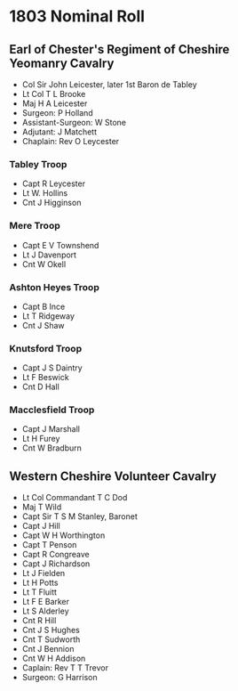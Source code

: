 # 1803 Nominal Roll

## Earl of Chester's Regiment of Cheshire Yeomanry Cavalry

* Col Sir John Leicester, later 1st Baron de Tabley
* Lt Col T L Brooke
* Maj H A Leicester
* Surgeon: P Holland
* Assistant-Surgeon: W Stone
* Adjutant: J Matchett
* Chaplain: Rev O Leycester

### Tabley Troop

* Capt R Leycester
* Lt W. Hollins
* Cnt J Higginson

### Mere Troop

* Capt E V Townshend
* Lt J Davenport
* Cnt W Okell

### Ashton Heyes Troop

* Capt B Ince
* Lt T Ridgeway
* Cnt J Shaw

### Knutsford Troop

* Capt J S Daintry
* Lt F Beswick
* Cnt D Hall

### Macclesfield Troop

* Capt J Marshall
* Lt H Furey
* Cnt W Bradburn

## Western Cheshire Volunteer Cavalry

* Lt Col Commandant T C Dod
* Maj T Wild
* Capt Sir T S M Stanley, Baronet
* Capt J Hill
* Capt W H Worthington
* Capt T Penson
* Capt R Congreave
* Capt J Richardson
* Lt J Fielden
* Lt H Potts
* Lt T Fluitt
* Lt F E Barker
* Lt S Alderley
* Cnt R Hill
* Cnt J S Hughes
* Cnt T Sudworth
* Cnt J Bennion
* Cnt W H Addison
* Caplain: Rev T T Trevor
* Surgeon: G Harrison
